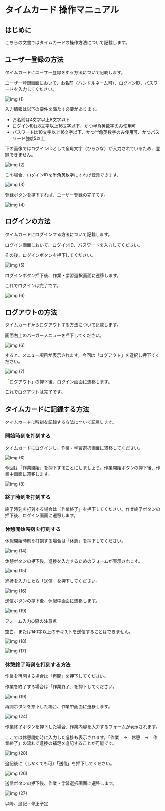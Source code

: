 # タイムカード 操作マニュアル

## はじめに

こちらの文書ではタイムカードの操作方法について記載します。

## ユーザー登録の方法

タイムカードにユーザー登録をする方法について記載します。

ユーザー登録画面において、お名前（ハンドルネーム可）、ログインID、パスワードを入力してください。

![img (1)](https://user-images.githubusercontent.com/85372985/231185581-1f6b18a6-cf0d-404d-923f-d4338aa924e0.jpg)

入力情報は以下の要件を満たす必要があります。

* お名前は4文字以上8文字以下
* ログインIDは8文字以上16文字以下、かつ半角英数字のみ使用可
* パスワードは10文字以上16文字以下、かつ半角英数字のみ使用可、かつパスワード強度5以上

下の画像ではログインIDとして全角文字（ひらがな）が入力されているため、登録できません。

![img (2)](https://user-images.githubusercontent.com/85372985/231185589-44e9f743-2105-4cb6-ad26-c22e06b25a91.jpg)

この場合、ログインIDを半角英数字にすれば登録できます。

![img (3)](https://user-images.githubusercontent.com/85372985/231185593-774256e4-fe42-4ae0-9af8-b189dd030171.jpg)

登録ボタンを押下すれば、ユーザー登録の完了です。

![img (4)](https://user-images.githubusercontent.com/85372985/231185594-f5111959-77b9-47bc-8183-5d5a311f72e4.jpg)

## ログインの方法

タイムカードにログインする方法について記載します。

ログイン画面において、ログインID、パスワードを入力してください。

その後、ログインボタンを押下してください。

![img (5)](https://user-images.githubusercontent.com/85372985/231185685-d85c36e6-0f0a-45b0-80ad-907a83f6a699.jpg)

ログインボタン押下後、作業・学習選択画面に遷移します。

これでログインは完了です。

![img (6)](https://user-images.githubusercontent.com/85372985/231185689-c497e646-0f4e-42c7-8156-7fc390ee109d.jpg)

## ログアウトの方法

タイムカードからログアウトする方法について記載します。

画面右上のバーガーメニューを押下してください。

![img (6)](https://user-images.githubusercontent.com/85372985/231185854-b2846ef0-1006-478a-ba0c-656d6de13db3.jpg)

すると、メニュー項目が表示されます。今回は「ログアウト」を選択し押下てください。

![img (7)](https://user-images.githubusercontent.com/85372985/231185763-ee0fdaca-1b5d-469f-87a2-12cda7f5c3fb.jpg)

「ログアウト」の押下後、ログイン画面に遷移します。

これでログアウトは完了です。

## タイムカードに記録する方法

タイムカードに時刻を記録する方法について記載します。

### 開始時刻を打刻する

タイムカードにログインし、作業・学習選択画面に遷移してください。

![img (6)](https://user-images.githubusercontent.com/85372985/231186139-2b788795-c8f6-4da1-a6ec-a882c5b16d09.jpg)

今回は「作業開始」を押下することにしましょう。作業開始ボタンの押下後、作業中画面に遷移します。

![img (8)](https://user-images.githubusercontent.com/85372985/231186133-c6dee903-a122-4867-98d1-5f7b9e09a05e.jpg)

### 終了時刻を打刻する

終了時刻を打刻する場合は「作業終了」を押下してください。作業終了ボタンの押下後、ログイン画面に遷移します。

### 休憩開始時刻を打刻する

休憩開始時刻を打刻する場合は「休憩」を押下してください。

![img (14)](https://user-images.githubusercontent.com/85372985/231192425-e7edbf6a-a9f3-401d-b812-2adc73e82598.jpg)

休憩ボタンの押下後、進捗を入力するためのフォームが表示されます。

![img (15)](https://user-images.githubusercontent.com/85372985/231192428-3296a0e9-2dd0-4997-9b91-6f37614bac27.jpg)

進捗を入力したら「送信」を押下してください。

![img (16)](https://user-images.githubusercontent.com/85372985/231192431-dff7d414-e4ee-433a-8066-8a3df012899f.jpg)

送信ボタンの押下後、休憩中画面に遷移します。

![img (19)](https://user-images.githubusercontent.com/85372985/231192927-8a4357ca-de84-4447-99dc-b165c1a90fca.jpg)

フォーム入力の際の注意点

空白、または140字以上のテキストを送信することはできません。

![img (18)](https://user-images.githubusercontent.com/85372985/231193462-e996d065-a3a4-48df-bd9b-7050f483c3e0.jpg)

![img (17)](https://user-images.githubusercontent.com/85372985/231193470-1788a260-dcb2-4233-8dcb-c889053e1438.jpg)




### 休憩終了時刻を打刻する方法

作業を再開する場合は「再開」を押下してください。

作業を終了する場合は「作業終了」を押下してください。

![img (19)](https://user-images.githubusercontent.com/85372985/231194378-51a18cbe-9e29-4e6e-b914-8062e2eb778e.jpg)

再開ボタンを押下した場合、作業中画面に遷移します。

![img (24)](https://user-images.githubusercontent.com/85372985/231194790-a12ab724-cbcf-468c-9769-5368ba45fc60.jpg)


作業終了ボタンを押下した場合、作業内容を入力するフォームが表示されます。

ここでは休憩開始時に入力した進捗も表示されます。「作業　→　休憩　→　作業終了」の流れで進捗の補足を追記することが可能です。

![img (28)](https://user-images.githubusercontent.com/85372985/231194444-0239be17-2098-49e1-b64d-64aa41f2d06e.jpg)

追記後に（しなくても可）「送信」を押下してください。

![img (26)](https://user-images.githubusercontent.com/85372985/231194450-753b31a6-3674-46f3-8bee-c8ef8aff4ccc.jpg)

送信ボタンの押下後、作業・学習選択画面に遷移します。

![img (27)](https://user-images.githubusercontent.com/85372985/231194452-0db40937-c092-4ebc-a802-bccc92da8a90.jpg)


以降、追記・修正予定

